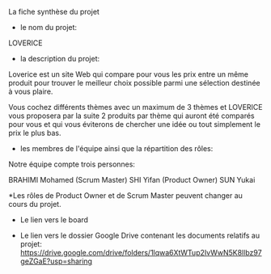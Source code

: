 La fiche synthèse du projet

- le nom du projet:

LOVERICE

- la description du projet:

Loverice est un site Web qui compare pour vous les prix entre un même produit pour trouver le meilleur choix possible parmi une sélection destinée à vous plaire.

Vous cochez différents thèmes avec un maximum de 3 thèmes et LOVERICE vous proposera par la suite 2 produits par thème qui auront été comparés pour vous et qui vous éviterons de chercher une idée ou tout simplement le prix le plus bas.

- les membres de l'équipe ainsi que la répartition des rôles:

Notre équipe compte trois personnes: 

BRAHIMI Mohamed (Scrum Master)
SHI Yifan (Product Owner)
SUN Yukai

*Les rôles de Product Owner et de Scrum Master peuvent changer au cours du projet.

- Le lien vers le board 

- Le lien vers le dossier Google Drive contenant les documents relatifs au projet:
https://drive.google.com/drive/folders/1lqwa6XtWTup2IvWwN5K8llbz97geZGaE?usp=sharing 
